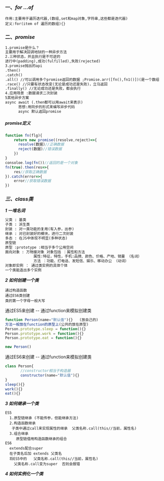 ### 一、***for ...of***

```
作用:主要用于遍历迭代器,(数组,set和map对象,字符串,这些都是迭代器)
定义:for(item of 遍历的数组){}
```

### 二、***promise***

```html
1.promise是什么？
主要用于解决回调地狱的一种异步方法
2.三种状态，并且执行是不可逆的
进行中(padding),成功(fulfilled),失败(rejected)
3.promise抛出的api
.then()
.catch()
.all() //可以调用多个promise返回的数据 ;Promise.arr([fn(),fn1()])(是一个数组).then().catch()
.race() //只要有状态改变(无论是成功还是失败)，立马返回
.finally() //无论成功还是失败，都会执行
4.应用场景 :数据请求二次封装
5其他异步方案
async await (.then都可以用await来表示)
      思想:用同步的形式来编写异步代码
      async 默认返回promise
```

##### ***promise定义***

```js
function fn(flg){
    return new promise((resolve,reject)=>{
      resolve(数据)//正确数据
      reject(数据)//错误数据
    }) 
}
consoloe.log(fn())//返回的是一个对象
fn(true).then(res=>{
    res//获取正确数据
}).catch(error=>{
    error//获取错误数据
})
```

### ***三、class类***

***1 一堆名词***

```html
父类 : 基类
子类 : 派生类
封装 : 对一类功能的复用(有入参，出参)
继承 : 对已封装好的模块，进行二次封装
多态 : 在JS中体现不明显(多种状态)
原型链
原型 :prototype :相当于多个公用空间
面向对象 : 万物接对象 对象包括 ：属性和方法
             属性:特征，特性，手机:品牌、颜色、价格、产地、销量 （名词）
             方法 ：功能、打电话、发短信、娱乐、移动办公 （动词）
对象即实例 ： 通过类实例的具体个体
一个类能造出多个实例
```

***2 如何创建一个类***

```
通过构造函数
通过ES6类创建
类的第一个字母一般大写
```

通过ES5来创建 -- 通过function来模拟创建类

```js
function Person(name="默认值"){}   (放自己的)    
方法一般放在function的原型上(公共的放在原型)
Person.prototype.sleep = function(){}
Person.prototype.work = function(){}
Person.prototype.eat = function(){}

new Person()
```

通过ES6来创建 -- 通过function来模拟创建类

```js
class Person{
       //constructor相当于构造器
       constructor(name="默认值"){}
}
sleep(){}
work(){}
eat(){}
```



***3 如何继承一个类***

```
ES5
  1.原型链继承 (不能传参，但能继承方法)
  2.构造函数继承
   子类中通过call来实现属性的继承  父类名称.call(this//当前，属性名)
  3.组合继承
     原型链借用构造函数继承的组合
ES6
  extends配合super
  在子类名后加 extends 父类名
  将ES5中的   父类名称.call(this//当前，属性名)
    父类名称.call变为super  否则会报错
```



***4 如何实例化一个类***